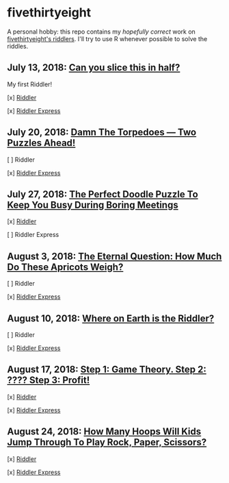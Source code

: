 # fivethirtyeight
A personal hobby: this repo contains my *hopefully correct* work on [fivethirtyeight's riddlers](https://fivethirtyeight.com/tag/the-riddler/). I'll try to use R whenever possible to solve the riddles.

## July 13, 2018: [Can you slice this in half?](https://fivethirtyeight.com/features/can-you-slice-this-in-half/)
My first Riddler!

[x] [Riddler](https://github.com/wcac26/fivethirtyeight/blob/master/20180713/work.md#riddler)

[x] [Riddler Express](https://github.com/wcac26/fivethirtyeight/blob/master/20180713/work.md#riddler-express)

## July 20, 2018: [Damn The Torpedoes — Two Puzzles Ahead!](https://fivethirtyeight.com/features/damn-the-torpedoes-two-puzzles-ahead/)

[ ] Riddler

[x] [Riddler Express](https://github.com/wcac26/fivethirtyeight/blob/master/20180720/work.md#riddler-express)

## July 27, 2018: [The Perfect Doodle Puzzle To Keep You Busy During Boring Meetings](https://fivethirtyeight.com/features/the-perfect-doodle-puzzle-to-keep-you-busy-during-boring-meetings/)

[x] [Riddler](https://github.com/wcac26/fivethirtyeight/blob/master/20180727/work.md#riddler)

[ ] Riddler Express

## August 3, 2018: [The Eternal Question: How Much Do These Apricots Weigh?](https://fivethirtyeight.com/features/the-eternal-question-how-much-do-these-apricots-weigh/)

[ ] Riddler

[x] [Riddler Express](https://github.com/wcac26/fivethirtyeight/blob/master/20180803/work.md#riddler-express)

## August 10, 2018: [Where on Earth is the Riddler?](https://fivethirtyeight.com/features/where-on-earth-is-the-riddler/)

[ ] Riddler

[x] [Riddler Express](https://github.com/wcac26/fivethirtyeight/blob/master/20180810/work.md#riddler-express)

## August 17, 2018: [Step 1: Game Theory. Step 2: ???? Step 3: Profit!](https://fivethirtyeight.com/features/step-1-game-theory-step-2-step-3-profit/)

[x] [Riddler](https://github.com/wcac26/fivethirtyeight/blob/master/20180817/work.md#riddler)

[x] [Riddler Express](https://github.com/wcac26/fivethirtyeight/blob/master/20180817/work.md#riddler-express)

## August 24, 2018: [How Many Hoops Will Kids Jump Through To Play Rock, Paper, Scissors? ](https://fivethirtyeight.com/features/how-many-hoops-will-kids-jump-through-to-play-rock-paper-scissors/)

[x] [Riddler](https://github.com/wcac26/fivethirtyeight/blob/master/20180824/work.md#riddler)

[x] [Riddler Express](https://github.com/wcac26/fivethirtyeight/blob/master/20180824/work.md#riddler-express)

